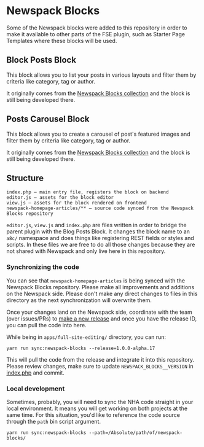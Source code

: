 # Newspack Blocks

Some of the Newspack blocks were added to this repository in order to make it available to other parts of the FSE plugin, such as Starter Page Templates where these blocks will be used.

## Block Posts Block

This block allows you to list your posts in various layouts and filter them by criteria like category, tag or author.

It originally comes from the [Newspack Blocks collection](https://github.com/automattic/newspack-blocks) and the block is still being developed there.

## Posts Carousel Block

This block allows you to create a carousel of post's featured images and filter them by criteria like category, tag or author.

It originally comes from the [Newspack Blocks collection](https://github.com/automattic/newspack-blocks) and the block is still being developed there.

## Structure

```
index.php — main entry file, registers the block on backend
editor.js — assets for the block editor
view.js — assets for the block rendered on frontend
newspack-homepage-articles/** — source code synced from the Newspack Blocks repository
```

`editor.js`, `view.js` and `index.php` are files written in order to bridge the parent plugin with the Blog Posts Block. It changes the block name to an `a8c/` namespace and does things like registering REST fields or styles and scripts. In these files we are free to do all those changes because they are not shared with Newspack and only live here in this repository.

### Synchronizing the code

You can see that `newspack-homepage-articles` is being synced with the Newspack Blocks repository. Please make all improvements and additions on the Newspack side. Please don't make any direct changes to files in this directory as the next synchronization will overwrite them.

Once your changes land on the Newspack side, coordinate with the team (over issues/PRs) to [make a new release](https://github.com/Automattic/newspack-blocks/releases) and once you have the release ID, you can pull the code into here.

While being in `apps/full-site-editing/` directory, you can run:

```
yarn run sync:newspack-blocks --release=1.0.0-alpha.17
```

This will pull the code from the release and integrate it into this repository. Please review changes, make sure to update `NEWSPACK_BLOCKS__VERSION` in [index.php](./index.php) and commit.

### Local development

Sometimes, probably, you will need to sync the NHA code straight in your local environment. It means you will get working on both projects at the same time. For this situation, you'd like to reference the code source through the `path` bin script argument.

```
yarn run sync:newspack-blocks --path=/Absolute/path/of/newspack-blocks/
```
